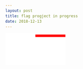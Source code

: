 ```yaml
---
layout: post
title: flag progject in progress
date: 2018-12-13
---
```

![Flag Image](/images/Flag.png)
